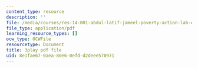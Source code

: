 ```yaml
---
content_type: resource
description: ''
file: /media/courses/res-14-001-abdul-latif-jameel-poverty-action-lab-executive-training-evaluating-social-programs-2009-spring-2009/8e1fae670aea80e60efdd2deee570971_EYANqW4zwwo.pdf
file_type: application/pdf
learning_resource_types: []
ocw_type: OCWFile
resourcetype: Document
title: 3play pdf file
uid: 8e1fae67-0aea-80e6-0efd-d2deee570971
---
```

